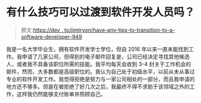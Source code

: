 # 有什么技巧可以过渡到软件开发人员吗？

> 原文:[https://dev . to/jimtryon/have-any-tips-to-transition-to-a-software-developer-949](https://dev.to/jimtryon/have-any-tips-to-transition-to-a-software-developer--949)

我是一名大学毕业生，拥有软件开发学士学位，但自 2016 年以来一直未能找到工作。我申请了几家公司，但得到的电子邮件回复是，公司已经决定寻找其他候选人，或者我不具备该职位所需的技能。我平均每天会收到 3-4 封关于工作机会的邮件，然而，大多数都是高级职位的。我认为自己处于初级水平，以前从未从事过专业的软件开发工作。我觉得拒绝是努力与一家公司相处的一部分，而且我申请的地方还不够多。但是在被拒绝了好几次之后，我最终不得不求助于该领域之外的工作，这样我仍然能够支付账单并照顾自己。